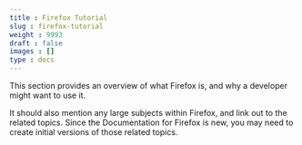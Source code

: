 ```yaml
---
title : Firefox Tutorial
slug : firefox-tutorial
weight : 9993
draft : false
images : []
type : docs
---
```


This section provides an overview of what Firefox is, and why a developer might want to use it.

It should also mention any large subjects within Firefox, and link out to the related topics.  Since the Documentation for Firefox is new, you may need to create initial versions of those related topics.

